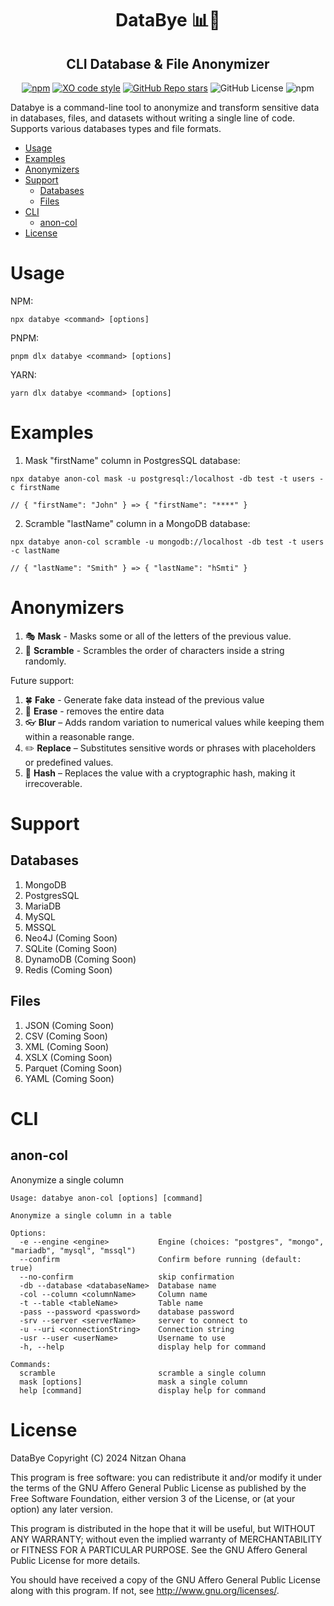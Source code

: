 

<h1 align="center">DataBye 📊👋</h1>
<h2 align="center">CLI Database & File Anonymizer</h2>

<div align="center">

[![npm](https://img.shields.io/npm/v/databye)](https://www.npmjs.com/package/databye)
[![XO code style](https://img.shields.io/badge/code_style-XO-5ed9c7.svg)](https://github.com/xojs/xo)
[![GitHub Repo stars](https://img.shields.io/github/stars/nitzano/databye?style=flat)](https://github.com/nitzano/databye/stargazers)
![GitHub License](https://img.shields.io/github/license/nitzano/databye)
![npm](https://img.shields.io/npm/dw/databye)

</div>

Databye is a command-line tool to anonymize and transform sensitive data in databases, files, and datasets without writing a single line of code. Supports various databases types and file formats. 

- [Usage](#usage)
- [Examples](#examples)
- [Anonymizers](#anonymizers)
- [Support](#support)
  - [Databases](#databases)
  - [Files](#files)
- [CLI](#cli)
  - [anon-col](#anon-col)
- [License](#license)


# Usage

NPM:
```
npx databye <command> [options]
```

PNPM:
```
pnpm dlx databye <command> [options]
```

YARN:
```
yarn dlx databye <command> [options]
```


# Examples

1. Mask "firstName" column in PostgresSQL database:
```
npx databye anon-col mask -u postgresql:/localhost -db test -t users -c firstName

// { "firstName": "John" } => { "firstName": "****" }
```

2. Scramble "lastName" column in a MongoDB database:
```
npx databye anon-col scramble -u mongodb://localhost -db test -t users -c lastName

// { "lastName": "Smith" } => { "lastName": "hSmti" }
```

# Anonymizers

1. 🎭 **Mask** - Masks some or all of the letters of the previous value.
2. 🔀 **Scramble** - Scrambles the order of characters inside a string randomly.

Future support:

1. 🍀 **Fake** - Generate fake data instead of the previous value
2. 🧽 **Erase**  - removes the entire data
3. 👓 **Blur** – Adds random variation to numerical values while keeping them within a reasonable range.
4. ✏️ **Replace** – Substitutes sensitive words or phrases with placeholders or predefined values.
5. 🔐 **Hash** – Replaces the value with a cryptographic hash, making it irrecoverable.

# Support

## Databases

1. MongoDB 
2. PostgresSQL
3. MariaDB
4. MySQL
5. MSSQL
6. Neo4J (Coming Soon)
7. SQLite (Coming Soon)
8. DynamoDB (Coming Soon)
9. Redis (Coming Soon)

## Files 

1. JSON (Coming Soon)
2. CSV (Coming Soon)
3. XML (Coming Soon)
4. XSLX (Coming Soon)
5. Parquet (Coming Soon)
6. YAML (Coming Soon)



# CLI

## anon-col 

Anonymize a single column

```
Usage: databye anon-col [options] [command]

Anonymize a single column in a table

Options:
  -e --engine <engine>           Engine (choices: "postgres", "mongo", "mariadb", "mysql", "mssql")
  --confirm                      Confirm before running (default: true)
  --no-confirm                   skip confirmation
  -db --database <databaseName>  Database name
  -col --column <columnName>     Column name
  -t --table <tableName>         Table name
  -pass --password <password>    database password
  -srv --server <serverName>     server to connect to
  -u --uri <connectionString>    Connection string
  -usr --user <userName>         Username to use
  -h, --help                     display help for command

Commands:
  scramble                       scramble a single column
  mask [options]                 mask a single column
  help [command]                 display help for command
```





# License

DataBye
Copyright (C) 2024 Nitzan Ohana

This program is free software: you can redistribute it and/or modify
it under the terms of the GNU Affero General Public License as published by
the Free Software Foundation, either version 3 of the License, or
(at your option) any later version.

This program is distributed in the hope that it will be useful,
but WITHOUT ANY WARRANTY; without even the implied warranty of
MERCHANTABILITY or FITNESS FOR A PARTICULAR PURPOSE.  See the
GNU Affero General Public License for more details.

You should have received a copy of the GNU Affero General Public License
along with this program.  If not, see <http://www.gnu.org/licenses/>.